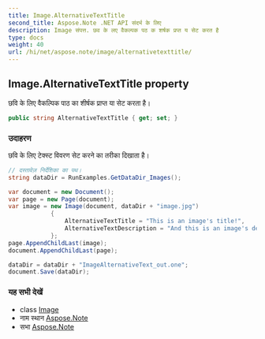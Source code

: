 ```yaml
---
title: Image.AlternativeTextTitle
second_title: Aspose.Note .NET API संदर्भ के लिए
description: Image संपत्त. छव के लए वैकल्पक पठ क शर्षक प्रप्त य सेट करत है
type: docs
weight: 40
url: /hi/net/aspose.note/image/alternativetexttitle/
---
```

## Image.AlternativeTextTitle property

छवि के लिए वैकल्पिक पाठ का शीर्षक प्राप्त या सेट करता है।

```csharp
public string AlternativeTextTitle { get; set; }
```

### उदाहरण

छवि के लिए टेक्स्ट विवरण सेट करने का तरीका दिखाता है।

```csharp
// दस्तावेज़ निर्देशिका का पथ।
string dataDir = RunExamples.GetDataDir_Images();

var document = new Document();
var page = new Page(document);
var image = new Image(document, dataDir + "image.jpg")
            {
                AlternativeTextTitle = "This is an image's title!",
                AlternativeTextDescription = "And this is an image's description!"
            };
page.AppendChildLast(image);
document.AppendChildLast(page);

dataDir = dataDir + "ImageAlternativeText_out.one";
document.Save(dataDir);
```

### यह सभी देखें

* class [Image](../)
* नाम स्थान [Aspose.Note](../../image/)
* सभा [Aspose.Note](../../../)


